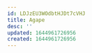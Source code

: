 ```yaml
---
id: LDJzEU3WOdbtHJDt7cVHJ
title: Agape
desc: ''
updated: 1644961726956
created: 1644961726956
---
```


